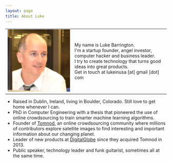 ```yaml
---
layout: page
title: About Luke
---
```


<div class='message'>
  <table style="margin:0;"><tr>
	<td class="portrait">
	  <img src="/public/images/luke-head.jpg" style="margin:0;">
	</td>
	<td>
	My name is Luke Barrington.<br/>
	I'm a startup founder, angel investor, computer hacker and business leader.<br/>
	I try to create technology that turns good ideas into great products.<br/>
	Get in touch at lukeinusa [at] gmail [dot] com
	</td>
  </tr></table>
</div>

* Raised in Dublin, Ireland, living in Boulder, Colorado. Still love to get home whenever I can.
* PhD in Computer Engineering with a thesis that pioneered the use of online crowdsourcing to train smarter machine learning algorithms.
* Founder of [Tomnod](http://tomnod.com), an online crowdsourcing community where millions of contributors explore satellite images to find interesting and important information about our changing planet.
* Leader of new products at [DigitalGlobe](http://digitalglobe.com) since they acquired Tomnod in 2013. 
* Public speaker, technology leader and funk guitarist, sometimes all at the same time.
